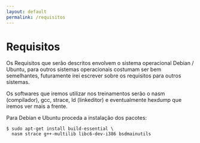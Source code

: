 ```yaml
---
layout: default
permalink: /requisitos
---
```


# Requisitos

Os Requisitos que serão descritos envolvem o sistema operacional Debian / Ubuntu, para outros sistemas operacionais  costumam ser bem semelhantes, futuramente irei escrever sobre os requisitos para outros sistemas.

Os softwares que iremos utilizar nos treinamentos serão o nasm (compilador), gcc, strace, ld (linkeditor) e eventualmente hexdump que iremos ver mais a frente.

Para Debian e Ubuntu proceda a instalação dos pacotes:

```
$ sudo apt-get install build-essential \
  nasm strace g++-multilib libc6-dev-i386 bsdmainutils
```
